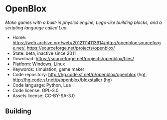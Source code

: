 #  OpenBlox

_Make games with a built-in physics engine, Lego-like building blocks, and a scripting language called Lua._

- Home: https://web.archive.org/web/20121114113914/http://openblox.sourceforge.net/, https://sourceforge.net/projects/openblox/
- State: beta, inactive since 2011
- Download: https://sourceforge.net/projects/openblox/files/
- Platform: Windows, Linux
- Keywords: simulation, game maker
- Code repository: http://hg.code.sf.net/p/openblox/openblox (hg), http://hg.code.sf.net/p/openblox/bloxstaller (hg)
- Code language: Python, Lua
- Code license: GPL-3.0
- Assets license: CC-BY-SA-3.0

## Building

